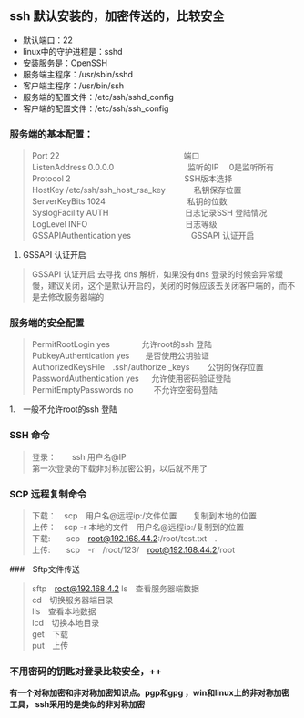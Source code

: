 ## ssh 默认安装的，加密传送的，比较安全
 - 默认端口：22
 - linux中的守护进程是：sshd
 - 安装服务是：OpenSSH
 - 服务端主程序：/usr/sbin/sshd
 - 客户端主程序：/usr/bin/ssh
 - 服务端的配置文件：/etc/ssh/sshd_config
 - 客户端的配置文件：/etc/ssh/ssh_config

### 服务端的基本配置：
> Port 22  　　　　　　　　　　　　　　　 端口 <br>
ListenAddress 0.0.0.0  　　　　　　　　　监听的IP  　0是监听所有<br>
Protocol 2  　　　　　　　　　　　　　　SSH版本选择 <br>
HostKey /etc/ssh/ssh_host_rsa_key  　　　 私钥保存位置<br>
ServerKeyBits 1024  　　　　　　　　　　私钥的位数 <br>
SyslogFacility AUTH  　　　　　　　　  　日志记录SSH 登陆情况<br>
LogLevel INFO   　　　　　　　　　　　　日志等级<br>
GSSAPIAuthentication yes  　　　　　　　 GSSAPI 认证开启

1. GSSAPI 认证开启
> GSSAPI 认证开启 去寻找 dns 解析，如果没有dns 登录的时候会异常缓慢，建议关闭，这个是默认开启的，关闭的时候应该去关闭客户端的，而不是去修改服务器端的

### 服务端的安全配置
> PermitRootLogin yes　　　　允许root的ssh 登陆　<br>
PubkeyAuthentication yes　　是否使用公钥验证　<br>
AuthorizedKeysFile　.ssh/authorize _keys　　  公钥的保存位置　<br>
PasswordAuthentication yes 　 允许使用密码验证登陆　<br>
PermitEmptyPasswords no 　　 不允许空密码登陆

1.　一般不允许root的ssh 登陆

### SSH 命令
>登录：　　ssh 用户名@IP <br>
第一次登录的下载非对称加密公钥，以后就不用了

### SCP 远程复制命令
> 下载：　scp　用户名@远程ip:/文件位置　　复制到本地的位置 <br>
  上传：　scp -r 本地的文件　用户名@远程ip:/复制到的位置<br>
下载:　　scp　root@192.168.44.2:/root/test.txt　.　<br>
上传:　　scp　-r　/root/123/　root@192.168.44.2/root

###　Sftp文件传送
>  sftp　root@192.168.4.2
  ls　查看服务器端数据<br>
  cd　切换服务器端目录<br>
  lls　查看本地数据<br>
  lcd　切换本地目录<br>
  get　下载<br>
  put　上传<br>

### 不用密码的钥匙对登录比较安全，++


**有一个对称加密和非对称加密知识点。pgp和gpg ，win和linux上的非对称加密工具， ssh采用的是类似的非对称加密**